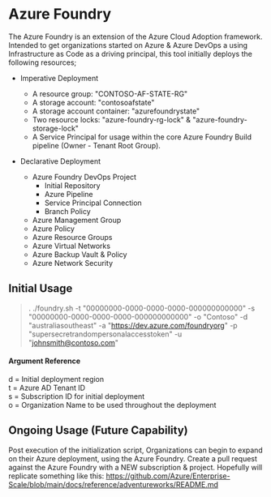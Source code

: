 # Azure Foundry
The Azure Foundry is an extension of the Azure Cloud Adoption framework. 
Intended to get organizations started on Azure & Azure DevOps a using Infrastructure as Code as a driving principal, this tool initially deploys the following resources;

- Imperative Deployment
  - A resource group: "CONTOSO-AF-STATE-RG"
  - A storage account: "contosoafstate"
  - A storage account container: "azurefoundrystate"
  - Two resource locks: "azure-foundry-rg-lock" & "azure-foundry-storage-lock"
  - A Service Principal for usage within the core Azure Foundry Build pipeline (Owner - Tenant Root Group).

- Declarative Deployment
  - Azure Foundry DevOps Project
    - Initial Repository
    - Azure Pipeline
    - Service Principal Connection
    - Branch Policy
  - Azure Management Group
  - Azure Policy
  - Azure Resource Groups
  - Azure Virtual Networks
  - Azure Backup Vault & Policy
  - Azure Network Security

## Initial Usage

> . ./foundry.sh -t "00000000-0000-0000-0000-000000000000" -s "00000000-0000-0000-0000-000000000000"  -o "Contoso" -d "australiasoutheast" -a "https://dev.azure.com/foundryorg" -p "supersecretrandompersonalaccesstoken" -u "johnsmith@contoso.com"

#### Argument Reference  
d = Initial deployment region  
t = Azure AD Tenant ID  
s = Subscription ID for initial deployment  
o = Organization Name to be used throughout the deployment  

## Ongoing Usage (Future Capability)
Post execution of the initialization script, Organizations can begin to expand on their Azure deployment, using the Azure Foundry. Create a pull request against the Azure Foundry with a NEW subscription & project. 
Hopefully will replicate something like this: https://github.com/Azure/Enterprise-Scale/blob/main/docs/reference/adventureworks/README.md

